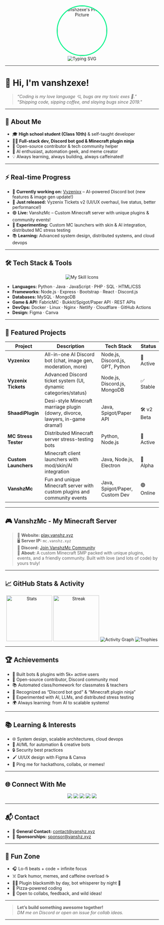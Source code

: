 <p align="center">
  <img src="https://cdn.discordapp.com/avatars/1331993822137290796/f0488dffc6cc410d404cf7b4037f379d.png?size=1024" width="160" style="border-radius:50%; border: 3px solid #00F58A;" alt="vanshzexe's Profile Picture"/>
  <br>
  <img src="https://readme-typing-svg.demolab.com?font=Fira+Code&duration=2500&pause=1000&color=00F58A&vCenter=true&center=true&width=600&lines=Hey+there!+I%27m+vanshzexe;Full-Stack+Developer+%7C+Bot+Ninja;Minecraft+Plugin+Smith+%7C+AI+Tinkerer;Student+by+Day+%7C+Coder+by+Night;Let%27s+Build+Something+Awesome+Together!" alt="Typing SVG" />
</p>

---

# 👋 Hi, I'm vanshzexe!

> *“Coding is my love language 💘, bugs are my toxic exes 👾.”*  
> *"Shipping code, sipping coffee, and slaying bugs since 2019."*

---

## 🚀 About Me

- 🎓 **High school student (Class 10th)** & self-taught developer  
- 👨‍💻 **Full-stack dev, Discord bot god & Minecraft plugin ninja**  
- 🥇 Open-source contributor & tech community helper  
- 🤖 AI enthusiast, automation geek, and meme creator  
- 💡 Always learning, always building, always caffeinated!

---

## ⚡ Real-time Progress

<!--START_SECTION:activity-->
- 🚧 **Currently working on:** [Vyzenixx](https://vyzenix.vanshz.xyz) – AI-powered Discord bot (new features & image gen update!)
- 🎉 **Just released:** Vyzenix Tickets v2 (UI/UX overhaul, live status, better performance!)
- 🟢 **Live:** VanshzMc – Custom Minecraft server with unique plugins & community events!
- 🔬 **Experimenting:** Custom MC launchers with skin & AI integration, distributed MC stress testing
- 📚 **Learning:** Advanced system design, distributed systems, and cloud devops
<!--END_SECTION:activity-->

---

## 🛠️ Tech Stack & Tools

<p align="center">
  <img src="https://skillicons.dev/icons?i=python,java,js,php,html,css,nodejs,express,mysql,mongodb,linux,docker,nginx,git,github,bootstrap,discord,figma,react,cloudflare,netlify" alt="My Skill Icons" />
</p>

- **Languages:** Python · Java · JavaScript · PHP · SQL · HTML/CSS  
- **Frameworks:** Node.js · Express · Bootstrap · React · Discord.js  
- **Databases:** MySQL · MongoDB  
- **Game & API:** FabricMC · Bukkit/Spigot/Paper API · REST APIs  
- **DevOps:** Docker · Linux · Nginx · Netlify · Cloudflare · GitHub Actions  
- **Design:** Figma · Canva

---

## 🌟 Featured Projects

| Project            | Description                                                                              | Tech Stack                      | Status      |
|--------------------|------------------------------------------------------------------------------------------|----------------------------------|-------------|
| **Vyzenixx**       | All-in-one AI Discord bot (chat, image gen, moderation, more)                            | Node.js, Discord.js, GPT, Python | 🚀 Active   |
| **Vyzenix Tickets**| Advanced Discord ticket system (UI, dynamic categories/status)                            | Node.js, Discord.js, MongoDB     | ✅ Stable   |
| **ShaadiPlugin**   | Desi-style Minecraft marriage plugin (dowry, divorce, lawyers, in-game drama!)            | Java, Spigot/Paper API           | 🛠 v2 Beta  |
| **MC Stress Tester**| Distributed Minecraft server stress-testing bots                                         | Python, Node.js                  | 🚀 Active   |
| **Custom Launchers**| Minecraft client launchers with mod/skin/AI integration                                  | Java, Node.js, Electron          | 🧪 Alpha    |
| **VanshzMc**       | Fun and unique Minecraft server with custom plugins and community events                  | Java, Spigot/Paper, Custom Dev   | 🟢 Online   |

---

## 🎮 VanshzMc - My Minecraft Server

> 🚩 **Website:** [play.vanshz.xyz](https://play.vanshz.xyz)  
> 🖥️ **Server IP:** `mc.vanshz.xyz`  
> 💬 **Discord:** [Join VanshzMc Community](https://discord.gg/your-invite-code)  
> 🎉 **About:** A custom Minecraft SMP packed with unique plugins, events, and a friendly community. Built with love (and lots of code) by yours truly!

---

## 📈 GitHub Stats & Activity

<p align="center">
  <img src="https://github-readme-stats.vercel.app/api?username=vanshzexe&show_icons=true&theme=tokyonight&hide_border=true" height="150" alt="Stats"/>
  <img src="https://github-readme-streak-stats.herokuapp.com/?user=vanshzexe&theme=tokyonight&hide_border=true" height="150" alt="Streak"/>
  <img src="https://github-readme-activity-graph.vercel.app/graph?username=vanshzexe&theme=github-compact" alt="Activity Graph"/>
  <img src="https://github-profile-trophy.vercel.app/?username=vanshzexe&theme=tokyonight&margin-w=10&margin-h=15" alt="Trophies" />
</p>

---

## 🏆 Achievements

- 🚀 Built bots & plugins with 5k+ active users  
- 💜 Open-source contributor, Discord community mod  
- 📚 Automated class/homework for classmates & teachers  
- 🏅 Recognized as “Discord bot god” & “Minecraft plugin ninja”  
- 🧪 Experimented with AI, LLMs, and distributed stress testing  
- 🌍 Always learning: from AI to scalable systems!

---

## 📚 Learning & Interests

- 🌐 System design, scalable architectures, cloud devops  
- 🤖 AI/ML for automation & creative bots  
- 🔒 Security best practices  
- 🖌️ UI/UX design with Figma & Canva  
- 🏓 Ping me for hackathons, collabs, or memes!

---

## 🌐 Connect With Me

<p align="center">
  <a href="https://discord.com/users/1331993822137290796"><img src="https://img.shields.io/badge/Discord-Vanshz.exe-5865F2?style=for-the-badge&logo=discord" /></a>
  <a href="https://github.com/vanshzexe"><img src="https://img.shields.io/badge/GitHub-vanshzexe-333?style=for-the-badge&logo=github" /></a>
  <a href="https://vanshz.exe"><img src="https://img.shields.io/badge/Website-vanshz.exe-blueviolet?style=for-the-badge&logo=internet-explorer" /></a>
  <a href="https://instagram.com/vanshz.exe"><img src="https://img.shields.io/badge/Instagram-vanshz.exe-E4405F?style=for-the-badge&logo=instagram" /></a>
  <a href="https://vyzenix.vanshz.xyz"><img src="https://img.shields.io/badge/Vyzenixx-vyzenix.vanshz.xyz-6e00ff?style=for-the-badge&logo=data:image/svg+xml;base64,PHN2ZyBmaWxsPSIjMDAwMDAwIiBoZWlnaHQ9IjM2IiB2aWV3Qm94PSIwIDAgMzYgMzYiIHdpZHRoPSIzNiIgeG1sbnM9Imh0dHA6Ly93d3cudzMub3JnLzIwMDAvc3ZnIj48Y2lyY2xlIGN4PSIxOCIgcj0iMTUiLz48L3N2Zz4=" /></a>
</p>

---

## 📬 Contact

- 📧 **General Contact:** [contact@vanshz.xyz](mailto:contact@vanshz.xyz)
- 💸 **Sponsorships:** [sponsor@vanshz.xyz](mailto:sponsor@vanshz.xyz)

---

## 👾 Fun Zone

- 🎧 Lo-fi beats + code = infinite focus  
- ☠️ Dark humor, memes, and caffeine overload ☕  
- 👨‍💻 Plugin blacksmith by day, bot whisperer by night 🌙  
- 🍕 Pizza-powered coding  
- 🤝 Open to collabs, feedback, and wild ideas!

---

> **Let’s build something awesome together!**  
> _DM me on Discord or open an issue for collab ideas._

---
